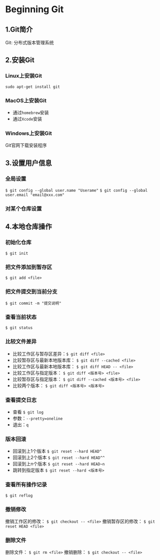 # Beginning Git

## 1.Git简介
Git: 分布式版本管理系统

## 2.安装Git

### Linux上安装Git
`sudo apt-get install git`

### MacOS上安装Git
* 通过`homebrew`安装
* 通过`Xcode`安装

### Windows上安装Git
Git官网下载安装程序

## 3.设置用户信息
### 全局设置
`$ git config --global user.name "Userame"`
`$ git config --global user.email "email@xxx.com"`
### 对某个仓库设置

## 4.本地仓库操作

### 初始化仓库
`$ git init`

### 把文件添加到暂存区
`$ git add <file>`

### 把文件提交到当前分支
`$ git commit -m "提交说明"`

### 查看当前状态
`$ git status`

### 比较文件差异
* 比较工作区与暂存区差异：`$ git diff <file>`
* 比较暂存区与最新本地版本库： `$ git diff --cached <file>`
* 比较工作区与最新本地版本库： `$ git diff HEAD -- <file>`
* 比较工作区与指定版本： `$ git diff <版本号> <file>`
* 比较暂存区与指定版本： `$ git diff --cached <版本号> <file>`
* 比较两个版本： `$ git diff <版本号> <版本号>`

### 查看提交日志
* 查看 `$ git log`
* 参数：`--pretty=oneline`
* 退出：`q`

### 版本回滚
* 回滚到上1个版本 `$ git reset --hard HEAD^`
* 回滚到上2个版本 `$ git reset --hard HEAD^^`
* 回滚到上n个版本 `$ git reset --hard HEAD~n`
* 跳转到指定版本 `$ git reset --hard <版本号>`

### 查看所有操作记录
`$ git reflog`

### 撤销修改
撤销工作区的修改： `$ git checkout -- <file>`
撤销暂存区的修改： `$ git reset HEAD <file>`

### 删除文件
删除文件： `$ git rm <file>`
撤销删除： `$ git checkout -- <file>`